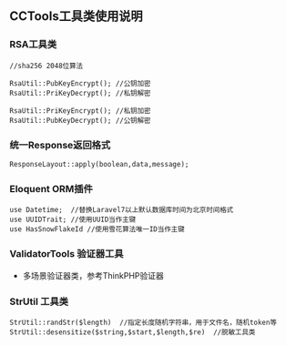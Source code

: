 ## CCTools工具类使用说明

### RSA工具类
```angular2html
//sha256 2048位算法

RsaUtil::PubKeyEncrypt(); //公钥加密
RsaUtil::PriKeyDecrypt(); //私钥解密

RsaUtil::PriKeyEncrypt(); //私钥加密
RsaUtil::PubKeyDecrypt(); //公钥解密
```

### 统一Response返回格式
```angular2html
ResponseLayout::apply(boolean,data,message);
```

### Eloquent ORM插件
```angular2html
use Datetime;  //替换Laravel7以上默认数据库时间为北京时间格式
use UUIDTrait; //使用UUID当作主键
use HasSnowFlakeId //使用雪花算法唯一ID当作主键
```

### ValidatorTools 验证器工具

- 多场景验证器类，参考ThinkPHP验证器

### StrUtil 工具类
```angular2html
StrUtil::randStr($length)  //指定长度随机字符串，用于文件名，随机token等
StrUtil::desensitize($string,$start,$length,$re)  //脱敏工具类
```